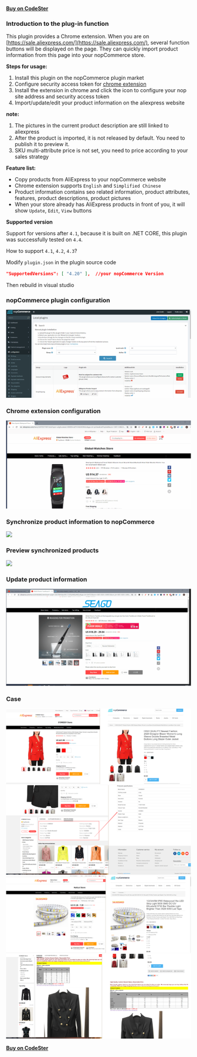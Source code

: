 [**Buy on CodeSter**](https://www.codester.com/items/25824/dropshipping-aliexpress-nopcommerce-plugin)

### Introduction to the plug-in function

This plugin provides a Chrome extension. When you are on [https://sale.aliexpress.com/](https://sale.aliexpress.com/), several function buttons will be displayed on the page. They can quickly import product information from this page into your nopCommerce store.

**Steps for usage:**

1. Install this plugin on the nopCommerce plugin market	
2. Configure security access token for [chrome extension](https://github.com/cabbage89/Nop.Plugin.DropShipping.AliExpress.ChromeExt)	
3. Install the extension in chrome and click the icon to configure your nop site address and security access token	
4. Import/update/edit your product information on the aliexpress website	

**note:**

1. The pictures in the current product description are still linked to aliexpress
2. After the product is imported, it is not released by default. You need to publish it to preview it.
3. SKU multi-attribute price is not set, you need to price according to your sales strategy

**Feature list:**

- Copy products from AliExpress to your nopCommerce website	
- Chrome extension supports `English` and `Simplified Chinese`	
- Product information contains seo related information, product attributes, features, product descriptions, product pictures	
- When your store already has AliExpress products in front of you, it will show `Update`, `Edit`, `View` buttons	

**Supported version**

Support for versions after `4.1`, because it is built on .NET CORE, this plugin was successfully tested on `4.4`.  

How to support `4.1`, `4.2`, `4.3`? 

Modify `plugin.json` in the plugin source code  

```json
"SupportedVersions": [ "4.20" ],  //your nopCommerce Version
```
Then rebuild in visual studio

### nopCommerce plugin configuration

![](Assets/ali2nop-config.gif)

### Chrome extension configuration

![](Assets/chrome-ext-config.gif)

### Synchronize product information to nopCommerce

![](Assets/sync-product.gif)

### Preview synchronized products

![](Assets/prev-product.gif)

### Update product information

![](Assets/update-product.gif)

### Case

![](Assets/sku-props.png)
![](Assets/spec-attrs.png)
![](Assets/sku-props-img.png)
![](Assets/product-desc.png)

[**Buy on CodeSter**](https://www.codester.com/items/25824/dropshipping-aliexpress-nopcommerce-plugin)
